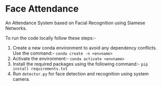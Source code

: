 # Face Attendance
An Attendance System based on Facial Recognition using Siamese Networks.

To run the code locally follow these steps:-
1. Create a new conda environment to avoid any dependency conflicts. Use the command:- 
   `conda create -n <envname>`
2. Activate the environment:- 
   `conda activate <envname>`
3. Install the required packages using the following command:-
   `pip install requirements.txt`
4. Run `detector.py` for face detection and recognition using system camera.
